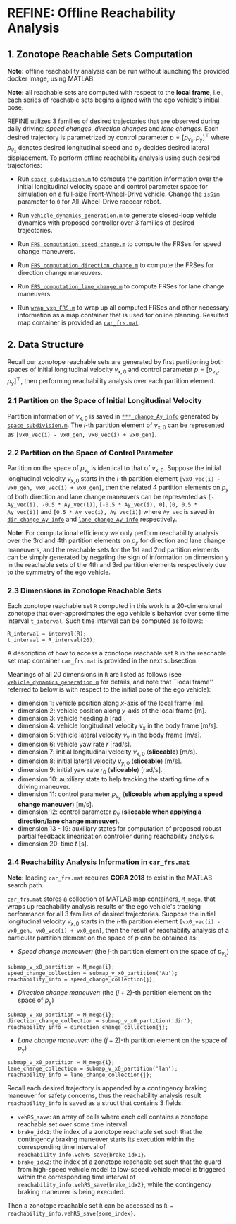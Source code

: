 # REFINE: Offline Reachability Analysis

## 1. Zonotope Reachable Sets Computation

**Note:** offline reachability analysis can be run without launching the provided docker image, using MATLAB.

**Note:** all reachable sets are computed with respect to the **local frame**, i.e., each series of reachable sets begins aligned with the ego vehicle's initial pose.

REFINE utilizes 3 families of desired trajectories that are observed during daily driving: *speed changes*, *direction changes* and *lane changes*. 
Each desired trajectory is parametrized by control parameter $p = [p_{v_\text{x}}, p_\text{y}]^\top$ where $p_{v_\text{x}}$ denotes desired longitudinal speed and $p_\text{y}$ decides desired lateral displacement. 
To perform offline reachability analysis using such desired trajectories:

- Run [`space_subdivision.m`](https://github.com/roahmlab/REFINE/blob/main/Offline_Reachability_Analysis/space_subdivision.m) to compute the partition information over the initial longitudinal velocity space and control parameter space for simulation on a full-size Front-Wheel-Drive vehicle. Change the `isSim` parameter to `0` for All-Wheel-Drive racecar robot. 

- Run [`vehicle_dynamics_generation.m`](https://github.com/roahmlab/REFINE/blob/main/Offline_Reachability_Analysis/vehicle_dynamics_generation.m)
to generate closed-loop vehicle dynamics with proposed controller over 3 families of desired trajectories.

- Run [`FRS_computation_speed_change.m`](https://github.com/roahmlab/REFINE/blob/main/Offline_Reachability_Analysis/FRS_computation_speed_change.m) to compute the FRSes for speed change maneuvers.

- Run [`FRS_computation_direction_change.m`](https://github.com/roahmlab/REFINE/blob/main/Offline_Reachability_Analysis/FRS_computation_direction_change.m) to compute the FRSes for direction change maneuvers.

- Run [`FRS_computation_lane_change.m`](https://github.com/roahmlab/REFINE/blob/main/Offline_Reachability_Analysis/FRS_computation_lane_change.m) to compute FRSes for lane change maneuvers.

- Run [`wrap_vxp_FRS.m`](https://github.com/roahmlab/REFINE/blob/main/Offline_Reachability_Analysis/wrap_vxp_FRS.m) to wrap up all computed FRSes and other necessary information as a map container that is used for online planning.
Resulted map container is provided as [`car_frs.mat`](https://drive.google.com/drive/folders/1WZbFFhCyhYQlMJxuV4caIzNoa-Q9VZkW?usp=sharing).

## 2. Data Structure

Recall our zonotope reachable sets are generated by first partitioning both spaces of initial longitudinal velocity $v_{x,0}$ and control parameter $p = [p_{v_\text{x}}, p_\text{y}]^\top$, then performing reachability analysis over each partition element. 

### 2.1 Partition on the Space of Initial Longitudinal Velocity

Partition information of $v_{\text{x},0}$ is saved in [`***_change_Ay_info`](https://drive.google.com/drive/folders/1WZbFFhCyhYQlMJxuV4caIzNoa-Q9VZkW?usp=sharing) generated by [`space_subdivision.m`](https://github.com/roahmlab/REFINE/blob/main/Offline_Reachability_Analysis/space_subdivision.m).
The $i$-th partition element of $v_{\text{x},0}$ can be represented as `[vx0_vec(i) - vx0_gen, vx0_vec(i) + vx0_gen]`.

### 2.2 Partition on the Space of Control Parameter

Partition on the space of $p_{v_\text{x}}$ is identical to that of $v_{\text{x},0}$. 
Suppose the initial longitudinal velocity $v_{\text{x},0}$ starts in the $i$-th partition element `[vx0_vec(i) - vx0_gen, vx0_vec(i) + vx0_gen]`, then the related 4 partition elements on $p_\text{y}$ of both direction and lane change maneuvers can be represented as `[-Ay_vec(i), -0.5 * Ay_vec(i)]`, `[-0.5 * Ay_vec(i), 0]`, `[0, 0.5 * Ay_vec(i)]` and `[0.5 * Ay_vec(i), Ay_vec(i)]` where `Ay_vec` is saved in [`dir_change_Ay_info`](https://drive.google.com/drive/folders/1WZbFFhCyhYQlMJxuV4caIzNoa-Q9VZkW?usp=sharing) and [`lane_change_Ay_info`](https://drive.google.com/drive/folders/1WZbFFhCyhYQlMJxuV4caIzNoa-Q9VZkW?usp=sharing) respectively. 

**Note:** For computational efficiency we only perform reachability analysis over the 3rd and 4th partition elements on $p_y$ for direction and lane change maneuvers, and the reachable sets for the 1st and 2nd partition elements can be simply generated by negating the sign of information on dimension y in the reachable sets of the 4th and 3rd partition elements respectively due to the symmetry of the ego vehicle. 


### 2.3 Dimensions in Zonotope Reachable Sets

Each zonotope reachable set `R` computed in this work is a 20-dimensional zonotope that over-approximates the ego vehicle's behavior over some time interval `t_interval`. 
Such time interval can be computed as follows:
```
R_interval = interval(R);
t_interval = R_interval(20);
```
A description of how to access a zonotope reachable set `R` in the reachable set map container `car_frs.mat` is provided in the next subsection.

Meanings of all 20 dimensions in `R` are listed as follows (see [`vehicle_dynamics_generation.m`](https://github.com/roahmlab/REFINE/blob/main/Offline_Reachability_Analysis/vehicle_dynamics_generation.m) for details, and note that ``local frame'' referred to below is with respect to the initial pose of the ego vehicle):
- dimension 1: vehicle position along $x$-axis of the local frame [m].
- dimension 2: vehicle position along $y$-axis of the local frame [m].
- dimension 3: vehicle heading $h$ [rad].
- dimension 4: vehicle longitudinal velocity $v_\text{x}$ in the body frame [m/s].
- dimension 5: vehicle lateral velocity $v_\text{y}$ in the body frame [m/s].
- dimension 6: vehicle yaw rate $r$ [rad/s].
- dimension 7: initial longitudinal velocity $v_{\text{x},0}$ (**sliceable**) [m/s].
- dimension 8: initial lateral velocity $v_{y,0}$ (**sliceable**) [m/s].
- dimension 9: initial yaw rate $r_0$ (**sliceable**) [rad/s].
- dimension 10: auxiliary state to help tracking the starting time of a driving maneuver.
- dimension 11: control parameter $p_{v_\text{x}}$ (**sliceable when applying a speed change maneuver**) [m/s].
- dimension 12: control parameter $p_\text{y}$ (**sliceable when applying a direction/lane change maneuver**).
- dimension 13 - 19: auxiliary states for computation of proposed robust partial feedback linearization controller during reachability analysis.
- dimension 20: time $t$ [s].



### 2.4 Reachability Analysis Information in `car_frs.mat`

**Note:** loading `car_frs.mat` requires **CORA 2018** to exist in the MATLAB search path.

`car_frs.mat` stores a collection of MATLAB map containers, `M_mega`, that wraps up reachability analysis results of the ego vehicle's tracking performance for all 3 families of desired trajectories. 
Suppose the initial longitudinal velocity $v_{\text{x},0}$ starts in the $i$-th partition element `[vx0_vec(i) - vx0_gen, vx0_vec(i) + vx0_gen]`, then the result of reachability analysis  of a particular partition element on the space of $p$ can be obtained as:
- *Speed change maneuver:* (the $j$-th partition element on the space of $p_{v_\text{x}}$)
```
submap_v_x0_partition = M_mega{i};
speed_change_collection = submap_v_x0_partition('Au');
reachability_info = speed_change_collection{j};
```
- *Direction change maneuver:* (the $(j+2)$-th partition element on the space of $p_\text{y}$)
```
submap_v_x0_partition = M_mega{i};
direction_change_collection = submap_v_x0_partition('dir');
reachability_info = direction_change_collection{j};
```
- *Lane change maneuver:* (the $(j+2)$-th partition element on the space of $p_\text{y}$)
```
submap_v_x0_partition = M_mega{i};
lane_change_collection = submap_v_x0_partition('lan');
reachability_info = lane_change_collection{j};
```

Recall each desired trajectory is appended by a contingency braking maneuver for safety concerns, thus the reachability analysis result `reachability_info` is saved as a struct that contains 3 fields:
- `vehRS_save`: an array of cells where each cell contains a zonotope reachable set over some time interval.
- `brake_idx1`: the index of a zonotope reachable set such that the contingency braking maneuver starts its execution within the corresponding time interval of `reachability_info.vehRS_save{brake_idx1}`.
- `brake_idx2`: the index of a zonotope reachable set such that the guard from high-speed vehicle model to low-speed vehicle model is triggered within the corresponding time interval of `reachability_info.vehRS_save{brake_idx2}`, while the contingency braking maneuver is being executed.

Then a zonotope reachable set `R` can be accessed as `R = reachability_info.vehRS_save{some_index}`.



